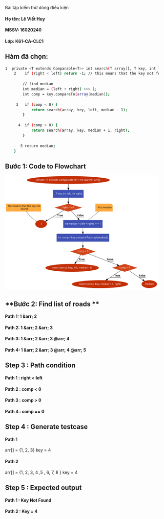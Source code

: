  Bài tập kiểm thử dòng điều kiện

#### Họ tên: Lê Viết Huy
#### MSSV: 16020240  
#### Lớp: K61-CA-CLC1

## **Hàm đã chọn:**

```sh
1  private <T extends Comparable<T>> int search(T array[], T key, int left, int right){
    2    if (right < left) return -1; // this means that the key not found

        // find median
        int median = (left + right) >>> 1;
        int comp = key.compareTo(array[median]);

     3   if (comp < 0) {
            return search(array, key, left, median - 1);
        }

      4  if (comp > 0) {
            return search(array, key, median + 1, right);
        }

       5 return median;
    }
```
## **Bước 1: Code to Flowchart**

![](BinarySearchH.png)

## **Bước 2: Find list of roads **
#### Path 1: 1 &arr; 2
#### Path 2: 1 &arr; 2 &arr; 3
#### Path 3: 1 &arr; 2 &arr; 3 @arr; 4
#### Path 4: 1 &arr; 2 &arr; 3 @arr; 4 @arr; 5

## **Step 3 : Path condition**
#### Path 1 : right < left
#### Path 2 : comp < 0
#### Path 3 : comp > 0
#### Path 4 : comp == 0

## **Step 4 : Generate testcase**

#### Path 1
arr[] = {1, 2, 3} key = 4
#### Path 2
arr[] = {1, 2, 3, 4 ,5 , 6, 7, 8 } key = 4

## **Step 5 : Expected output**
#### Path 1 : Key Not Found
#### Path 2 : Key = 4
